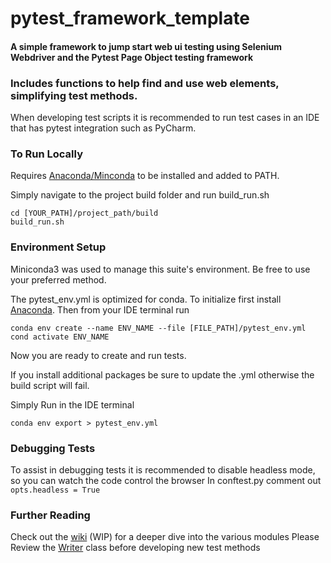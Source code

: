 # pytest_framework_template

#### A simple framework to jump start web ui testing using Selenium Webdriver and the Pytest Page Object testing framework
### Includes functions to help find and use web elements, simplifying test methods.
When developing test scripts it is recommended to run test cases in an IDE that has pytest integration such as PyCharm.

### To Run Locally
Requires [Anaconda/Minconda](https://docs.conda.io/projects/conda/en/latest/user-guide/install/download.html) to be installed and added to PATH.

Simply navigate to the project build folder and run build_run.sh
```
cd [YOUR_PATH]/project_path/build
build_run.sh
```

### Environment Setup
Miniconda3 was used to manage this suite's environment. Be free to use your preferred method.

The pytest_env.yml is optimized for conda. To initialize first install [Anaconda](https://docs.conda.io/projects/conda/en/latest/user-guide/install/download.html). Then from your IDE terminal run
```
conda env create --name ENV_NAME --file [FILE_PATH]/pytest_env.yml
cond activate ENV_NAME
```
Now you are ready to create and run tests.

If you install additional packages be sure to update the .yml otherwise the build script will fail. 

Simply Run in the IDE terminal
```
conda env export > pytest_env.yml
```

### Debugging Tests
To assist in debugging tests it is recommended to disable headless mode, so you can watch the code control the browser 
In conftest.py comment out ```opts.headless = True```

### Further Reading
Check out the [wiki](https://github.com/cdubwisdom/pytest_framework_template/wiki) (WIP) for a deeper dive into the various modules
Please Review the [Writer]() class before developing new test methods
